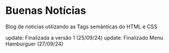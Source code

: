 # Buenas Notícias

Blog de noticias utilizando as Tags semânticas do HTML e CSS

update: Finalizada a versão 1 (25/09/24)
update: Finalizado Menu Hamburguer (27/09/24)
